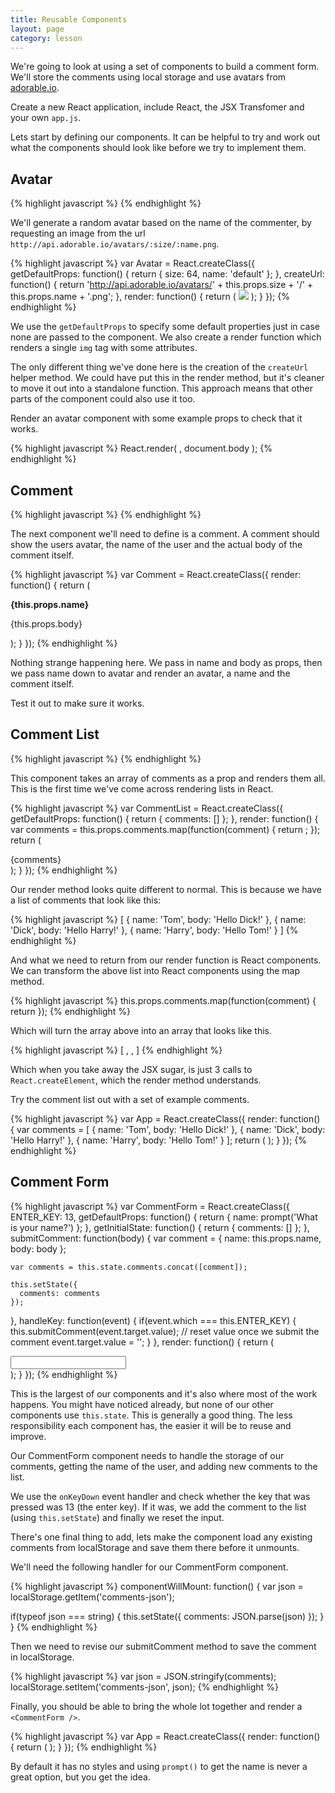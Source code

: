 ```yaml
---
title: Reusable Components
layout: page
category: lesson
---
```


We're going to look at using a set of components to build a comment form. We'll store the comments using local storage and use avatars from [adorable.io](http://avatars.adorable.io/).

Create a new React application, include React, the JSX Transfomer and your own `app.js`.

Lets start by defining our components. It can be helpful to try and work out what the components should look like before we try to implement them.

## Avatar
{% highlight javascript %}
<Avatar name={name} size={50}/>
{% endhighlight %}

We'll generate a random avatar based on the name of the commenter, by requesting an image from the url `http://api.adorable.io/avatars/:size/:name.png`.

{% highlight javascript %}
var Avatar = React.createClass({
  getDefaultProps: function() {
    return {
      size: 64,
      name: 'default'
    };
  },
  createUrl: function() {
    return 'http://api.adorable.io/avatars/' +
      this.props.size + '/' +
      this.props.name + '.png';
  },
  render: function() {
    return (
      <img src={this.createUrl()} width={size} height={size}/>
    );
  }
});
{% endhighlight %}

We use the `getDefaultProps` to specify some default properties just in case none are passed to the component. We also create a render function which renders a single `img` tag with some attributes.

The only different thing we've done here is the creation of the `createUrl` helper method. We could have put this in the render method, but it's cleaner to move it out into a standalone function. This approach means that other parts of the component could also use it too.

Render an avatar component with some example props to check that it works.

{% highlight javascript %}
React.render(
  <Avatar name='Test' size={100}/>,
  document.body
);
{% endhighlight %}

## Comment
{% highlight javascript %}
<Comment name={name} body={body} />
{% endhighlight %}

The next component we'll need to define is a comment. A comment should show the users avatar, the name of the user and the actual body of the comment itself.

{% highlight javascript %}
var Comment = React.createClass({
  render: function() {
    return (
      <div className='comment'>
        <Avatar name={this.props.name} size={48}/>
        <strong className='name'>{this.props.name}</strong>
        <p className='body'>{this.props.body}</p>
      </div>
    );
  }
});
{% endhighlight %}

Nothing strange happening here. We pass in name and body as props, then we pass name down to avatar and render an avatar, a name and the comment itself.

Test it out to make sure it works.

## Comment List
{% highlight javascript %}
<CommentList comments={comments} />
{% endhighlight %}

This component takes an array of comments as a prop and renders them all. This is the first time we've come across rendering lists in React.

{% highlight javascript %}
var CommentList = React.createClass({
  getDefaultProps: function() {
    return {
      comments: []
    };
  },
  render: function() {
    var comments = this.props.comments.map(function(comment) {
      return <Comment name={comment.name} body={comment.body}/>;
    });
    return (
      <div>
        {comments}
      </div>
    );
  }
});
{% endhighlight %}

Our render method looks quite different to normal. This is because we have a list of comments that look like this:

{% highlight javascript %}
[
  { name: 'Tom', body: 'Hello Dick!' },
  { name: 'Dick', body: 'Hello Harry!' },
  { name: 'Harry', body: 'Hello Tom!' }
]
{% endhighlight %}

And what we need to return from our render function is React components. We can transform the above list into React components using the map method.

{% highlight javascript %}
this.props.comments.map(function(comment) {
  return <Comment name={comment.name} body={comment.body}/>
});
{% endhighlight %}

Which will turn the array above into an array that looks like this.

{% highlight javascript %}
[
  <Comment name='Tom' body='Hello Dick!'/>,
  <Comment name='Dick' body='Hello Harry!'/>,
  <Comment name='Harry' body='Hello Tom!'/>
]
{% endhighlight %}

Which when you take away the JSX sugar, is just 3 calls to `React.createElement`, which the render method understands.

Try the comment list out with a set of example comments.

{% highlight javascript %}
var App = React.createClass({
  render: function() {
    var comments = [
      { name: 'Tom', body: 'Hello Dick!' },
      { name: 'Dick', body: 'Hello Harry!' },
      { name: 'Harry', body: 'Hello Tom!' }
    ];
    return (
      <CommentList comments={comments}/>
    );
  }
});
{% endhighlight %}

## Comment Form
{% highlight javascript %}
var CommentForm = React.createClass({
  ENTER_KEY: 13,
  getDefaultProps: function() {
    return {
      name: prompt('What is your name?')
    };
  },
  getInitialState: function() {
    return {
      comments: []
    };
  },
  submitComment: function(body) {
    var comment = {
      name: this.props.name,
      body: body
    };

    var comments = this.state.comments.concat([comment]);

    this.setState({
      comments: comments
    });
  },
  handleKey: function(event) {
    if(event.which === this.ENTER_KEY) {
      this.submitComment(event.target.value);
      // reset value once we submit the comment
      event.target.value = '';
    }
  },
  render: function() {
    return (
      <div className='comment-form'>
        <CommentList comments={this.state.comments}/>
        <input type='text' onKeyDown={this.handleKey}/>
      </div>
    );
  }
});
{% endhighlight %}

This is the largest of our components and it's also where most of the work happens. You might have noticed already, but none of our other components use `this.state`. This is generally a good thing. The less responsibility each component has, the easier it will be to reuse and improve.

Our CommentForm component needs to handle the storage of our comments, getting the name of the user, and adding new comments to the list.

We use the `onKeyDown` event handler and check whether the key that was pressed was 13 (the enter key). If it was, we add the comment to the list (using `this.setState`) and finally we reset the input.

There's one final thing to add, lets make the component load any existing comments from localStorage and save them there before it unmounts.

We'll need the following handler for our CommentForm component.

{% highlight javascript %}
componentWillMount: function() {
  var json = localStorage.getItem('comments-json');

  if(typeof json === string) {
    this.setState({
      comments: JSON.parse(json)
    });
  }
}
{% endhighlight %}

Then we need to revise our submitComment method to save the comment in localStorage.

{% highlight javascript %}
var json = JSON.stringify(comments);
localStorage.setItem('comments-json', json);
{% endhighlight %}

Finally, you should be able to bring the whole lot together and render a `<CommentForm />`.

{% highlight javascript %}
var App = React.createClass({
  render: function() {
    return (
      <CommentForm />
    );
  }
});
{% endhighlight %}

By default it has no styles and using `prompt()` to get the name is never a great option, but you get the idea.

